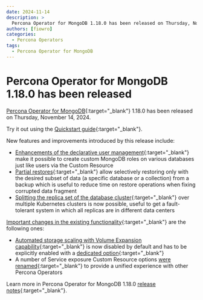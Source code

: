 ```yaml
---
date: 2024-11-14
description: >
  Percona Operator for MongoDB 1.18.0 has been released on Thursday, November 14, 2024.
authors: [fiowro]
categories:
  - Percona Operators
tags:
  - Percona Operator for MongoDB
---
```


# Percona Operator for MongoDB 1.18.0 has been released

<!-- more -->

[Percona Operator for MongoDB](https://docs.percona.com/percona-operator-for-mongodb/){:target="_blank"} 1.18.0 has been released on Thursday, November 14, 2024.

Try it out using the [Quickstart guide](https://docs.percona.com/percona-operator-for-mongodb/quickstart.html){:target="_blank"}.

New features and improvements introduced by this release include:

* [Enhancements of the declarative user management](https://docs.percona.com/percona-operator-for-mongodb/users.html#custom-mongodb-roles){:target="_blank"} make it possible to create custom MongoDB roles on various databases just like users via the Custom Resource
* [Partial restores](https://docs.percona.com/percona-operator-for-mongodb/backups-restore.html#selective-restore){:target="_blank"} allow selectively restoring only with the desired subset of data (a specific database or a collection) from a backup which is useful to reduce time on restore operations when fixing corrupted data fragment
* [Splitting the replica set of the database cluster](https://docs.percona.com/percona-operator-for-mongodb/replication-multi-dc.html){:target="_blank"} over multiple Kubernetes clusters is now possible, useful to get a fault-tolerant system in which all replicas are in different data centers

[Important changes in the existing functionality](https://docs.percona.com/percona-operator-for-mongodb/RN/Kubernetes-Operator-for-PSMONGODB-RN1.18.0.html#deprecation-rename-and-removal){:target="_blank"} are the following ones:

* [Automated storage scaling with Volume Expansion capability](https://docs.percona.com/percona-operator-for-mongodb/scaling.html#automated-scaling-with-volume-expansion-capability){:target="_blank"} is now disabled by default and has to be explicitly enabled with a [dedicated option](https://docs.percona.com/percona-operator-for-mongodb/operator.html#enablevolumeexpansion){:target="_blank"}
* A number of Service exposure Custom Resource options [were renamed](https://docs.percona.com/percona-operator-for-mongodb/RN/Kubernetes-Operator-for-PSMONGODB-RN1.18.0.html#deprecation-rename-and-removal){:target="_blank"} to provide a unified experience with other Percona Operators

Learn more in Percona Operator for MongoDB 1.18.0 [release notes](https://docs.percona.com/percona-operator-for-mongodb/RN/Kubernetes-Operator-for-PSMONGODB-RN1.18.0.html){:target="_blank"}.
